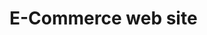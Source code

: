 # E-Commerce web site

<!-- ### Developing by Muslim Coders

## [Home Page](/home/home.html)

## [Contact Page](/contact/contact.html)

## [Card Page](/card/index.html)
 -->
